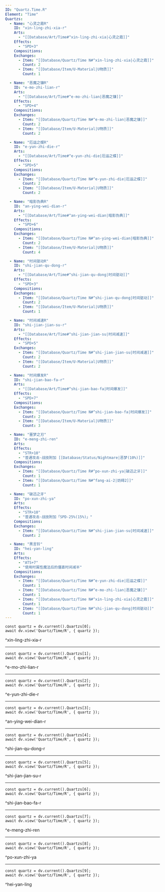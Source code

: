 ```yaml
---
ID: "Quartz.Time.R"
Element: "Time"
Quartzs:
  - Name: "心灵之霞R"
    ID: "xin-ling-zhi-xia-r"
    Arts:
      - "[[Database/Art/Time#^xin-ling-zhi-xia|心灵之霞]]"
    Effects:
      - "SPD+3"
    Compositions:
    Exchanges:
      - Item: "[[Database/Quartz/Time N#^xin-ling-zhi-xia|心灵之霞]]"
        Count: 2
      - Item: "[[Database/Item/U-Material|U物质]]"
        Count: 1

  - Name: "恶魔之镰R"
    ID: "e-mo-zhi-lian-r"
    Arts:
      - "[[Database/Art/Time#^e-mo-zhi-lian|恶魔之镰]]"
    Effects:
      - "SPD+4"
    Compositions:
    Exchanges:
      - Item: "[[Database/Quartz/Time N#^e-mo-zhi-lian|恶魔之镰]]"
        Count: 2
      - Item: "[[Database/Item/U-Material|U物质]]"
        Count: 2

  - Name: "厄运之蝶R"
    ID: "e-yun-zhi-die-r"
    Arts:
      - "[[Database/Art/Time#^e-yun-zhi-die|厄运之蝶]]"
    Effects:
      - "SPD+5"
    Compositions:
    Exchanges:
      - Item: "[[Database/Quartz/Time N#^e-yun-zhi-die|厄运之蝶]]"
        Count: 2
      - Item: "[[Database/Item/U-Material|U物质]]"
        Count: 2

  - Name: "暗影伪典R"
    ID: "an-ying-wei-dian-r"
    Arts:
      - "[[Database/Art/Time#^an-ying-wei-dian|暗影伪典]]"
    Effects:
      - "SPD+6"
    Compositions:
    Exchanges:
      - Item: "[[Database/Quartz/Time N#^an-ying-wei-dian|暗影伪典]]"
        Count: 2
      - Item: "[[Database/Item/U-Material|U物质]]"
        Count: 4

  - Name: "时间驱动R"
    ID: "shi-jian-qu-dong-r"
    Arts:
      - "[[Database/Art/Time#^shi-jian-qu-dong|时间驱动]]"
    Effects:
      - "SPD+3"
    Compositions:
    Exchanges:
      - Item: "[[Database/Quartz/Time N#^shi-jian-qu-dong|时间驱动]]"
        Count: 2
      - Item: "[[Database/Item/U-Material|U物质]]"
        Count: 1

  - Name: "时间减速R"
    ID: "shi-jian-jian-su-r"
    Arts:
      - "[[Database/Art/Time#^shi-jian-jian-su|时间减速]]"
    Effects:
      - "SPD+5"
    Exchanges:
      - Item: "[[Database/Quartz/Time N#^shi-jian-jian-su|时间减速]]"
        Count: 2
      - Item: "[[Database/Item/U-Material|U物质]]"
        Count: 2

  - Name: "时间爆发R"
    ID: "shi-jian-bao-fa-r"
    Arts:
      - "[[Database/Art/Time#^shi-jian-bao-fa|时间爆发]]"
    Effects:
      - "SPD+7"
    Compositions:
    Exchanges:
      - Item: "[[Database/Quartz/Time N#^shi-jian-bao-fa|时间爆发]]"
        Count: 2
      - Item: "[[Database/Item/U-Material|U物质]]"
        Count: 3

  - Name: "噩梦之刃"
    ID: "e-meng-zhi-ren"
    Arts:
    Effects:
      - "STR+10"
      - "普通攻击·战技附加 [[Database/Status/Nightmare|恶梦(10%)]]"
    Compositions:
    Exchanges:
      - Item: "[[Database/Quartz/Time R#^po-xun-zhi-ya|破迅之牙]]"
        Count: 1
      - Item: "[[Database/Quartz/Time N#^fang-ai-2|妨碍2]]"
        Count: 1

  - Name: "破迅之牙"
    ID: "po-xun-zhi-ya"
    Arts:
    Effects:
      - "STR+10"
      - "普通攻击·战技附加「SPD-25%(15%)」"
    Compositions:
    Exchanges:
      - Item: "[[Database/Quartz/Time N#^shi-jian-jian-su|时间减速]]"
        Count: 2

  - Name: "黑言铃"
    ID: "hei-yan-ling"
    Arts:
    Effects:
      - "ATS+7"
      - "使用时属性魔法后的僵直时间减半"
    Compositions:
    Exchanges:
      - Item: "[[Database/Quartz/Time N#^e-yun-zhi-die|厄运之蝶]]"
        Count: 1
      - Item: "[[Database/Quartz/Time N#^e-mo-zhi-lian|恶魔之镰]]"
        Count: 1
      - Item: "[[Database/Quartz/Time N#^xin-ling-zhi-xia|心灵之霞]]"
        Count: 1
      - Item: "[[Database/Quartz/Time N#^shi-jian-qu-dong|时间驱动]]"
        Count: 1
---
```

```dataviewjs
const quartz = dv.current().Quartzs[0];
await dv.view('Quartz/Time/R', { quartz });
```
^xin-ling-zhi-xia-r

---

```dataviewjs
const quartz = dv.current().Quartzs[1];
await dv.view('Quartz/Time/R', { quartz });
```
^e-mo-zhi-lian-r

---

```dataviewjs
const quartz = dv.current().Quartzs[2];
await dv.view('Quartz/Time/R', { quartz });
```
^e-yun-zhi-die-r

---

```dataviewjs
const quartz = dv.current().Quartzs[3];
await dv.view('Quartz/Time/R', { quartz });
```
^an-ying-wei-dian-r

---

```dataviewjs
const quartz = dv.current().Quartzs[4];
await dv.view('Quartz/Time/R', { quartz });
```
^shi-jian-qu-dong-r

---

```dataviewjs
const quartz = dv.current().Quartzs[5];
await dv.view('Quartz/Time/R', { quartz });
```
^shi-jian-jian-su-r

---

```dataviewjs
const quartz = dv.current().Quartzs[6];
await dv.view('Quartz/Time/R', { quartz });
```
^shi-jian-bao-fa-r

---

```dataviewjs
const quartz = dv.current().Quartzs[7];
await dv.view('Quartz/Time/R', { quartz });
```
^e-meng-zhi-ren

---

```dataviewjs
const quartz = dv.current().Quartzs[8];
await dv.view('Quartz/Time/R', { quartz });
```
^po-xun-zhi-ya

---

```dataviewjs
const quartz = dv.current().Quartzs[9];
await dv.view('Quartz/Time/R', { quartz });
```
^hei-yan-ling